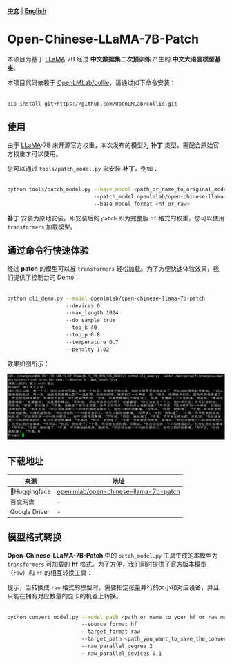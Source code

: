 [**中文**](./README.md) | [**English**](./README_EN.md)

# Open-Chinese-LLaMA-7B-Patch

本项目为基于 [LLaMA](https://github.com/facebookresearch/llama)-7B 经过 **中文数据集二次预训练** 产生的 **中文大语言模型基座**。

本项目代码依赖于 [OpenLMLab/collie](https://github.com/OpenLMLab/collie)，请通过如下命令安装：

```bash

pip install git+https://github.com/OpenLMLab/collie.git

```

## 使用

由于 [LLaMA](https://github.com/facebookresearch/llama)-7B 未开源官方权重，本次发布的模型为 **补丁** 类型，需配合原始官方权重才可以使用。

您可以通过 `tools/patch_model.py` 来安装 **补丁**，例如：

```bash

python tools/patch_model.py --base_model <path_or_name_to_original_model>
                            --patch_model openlmlab/open-chinese-llama-7b-patch
                            --base_model_format <hf_or_raw>

```

**补丁** 安装为原地安装，即安装后的 `patch` 即为完整版 `hf` 格式的权重，您可以使用 `transformers` 加载模型。

## 通过命令行快速体验

经过 **patch** 的模型可以被 `transformers` 轻松加载。为了方便快速体验效果，我们提供了控制台的 Demo：

```bash

python cli_demo.py --model openlmlab/open-chinese-llama-7b-patch
                   --devices 0
                   --max_length 1024
                   --do_sample true
                   --top_k 40
                   --top_p 0.8
                   --temperature 0.7
                   --penalty 1.02

```

效果如图所示：

![Cli Demo](/pics/cli_demo.png "命令行 Demo")

## 下载地址

| 来源      | 地址 |
| ----------- | ----------- |
| 🤗Huggingface   | [openlmlab/open-chinese-llama-7b-patch](https://huggingface.co/openlmlab/open-chinese-llama-7b-patch)       |
| 百度网盘       | -        |
| Google Driver | -        |

## 模型格式转换

**Open-Chinese-LLaMA-7B-Patch** 中的 `patch_model.py` 工具生成的本模型为 `transformers` 可加载的 **hf** 格式。为了方便，我们同时提供了官方版本模型（`raw`）和 `hf` 的相互转换工具：

提示，当转换成 `raw` 格式的模型时，需要指定张量并行的大小和对应设备，并且只能在拥有对应数量的显卡的机器上转换。

```bash

python convert_model.py --model_path <path_or_name_to_your_hf_or_raw_model>
                        --source_format hf
                        --target_format raw
                        --target_path <path_you_want_to_save_the_converted_model>
                        --raw_parallel_degree 2
                        --raw_parallel_devices 0,1

```
